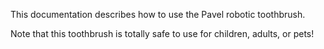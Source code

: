 This documentation describes how to use the Pavel robotic
toothbrush.

Note that this toothbrush is totally safe to use for children,
adults, or pets!
